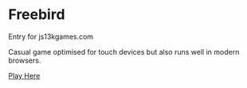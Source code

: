 Freebird
========

Entry for js13kgames.com

Casual game optimised for touch devices but also runs well in modern
browsers.

[Play Here](http://jyz2012.github.io/freebird13k)
